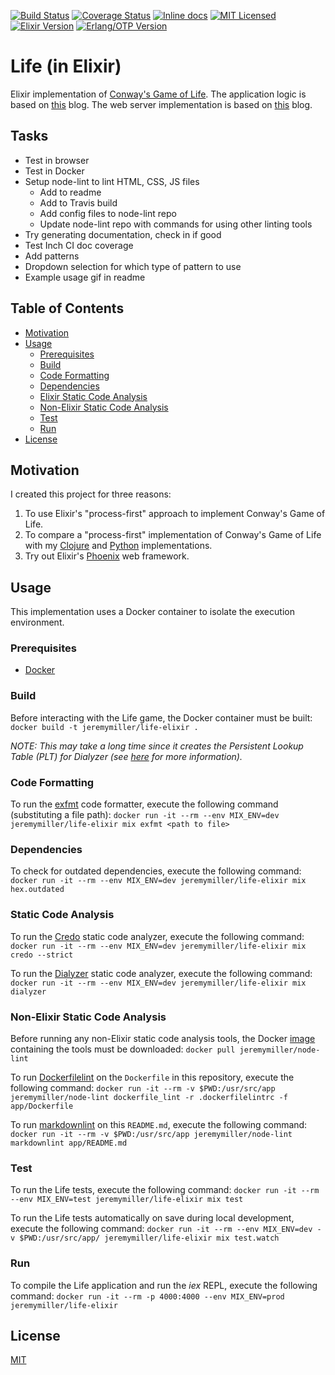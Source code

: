 [![Build Status](https://travis-ci.org/jeremy-miller/life-elixir.svg?branch=master)](https://travis-ci.org/jeremy-miller/life-elixir)
[![Coverage Status](https://coveralls.io/repos/github/jeremy-miller/life-elixir/badge.svg?branch=master)](https://coveralls.io/github/jeremy-miller/life-elixir?branch=master)
[![Inline docs](http://inch-ci.org/github/jeremy-miller/life-elixir.svg)](http://inch-ci.org/github/jeremy-miller/life-elixir)
[![MIT Licensed](https://img.shields.io/badge/license-MIT-blue.svg)](https://github.com/jeremy-miller/life-elixir/blob/master/LICENSE)
[![Elixir Version](https://img.shields.io/badge/Elixir-1.4-blue.svg)]()
[![Erlang/OTP Version](https://img.shields.io/badge/Erlang%2FOTP-19.3-blue.svg)]()

# Life (in Elixir)
Elixir implementation of [Conway's Game of Life](https://en.wikipedia.org/wiki/Conway%27s_Game_of_Life).
The application logic is based on
[this](http://www.east5th.co/blog/2017/02/06/playing-the-game-of-life-with-elixir-processes/) blog.
The web server implementation is based on
[this](http://www.east5th.co/blog/2017/02/20/rendering-life-on-a-canvas-with-phoenix-sockets/) blog.

## Tasks
- Test in browser
- Test in Docker
- Setup node-lint to lint HTML, CSS, JS files
  - Add to readme
  - Add to Travis build
  - Add config files to node-lint repo
  - Update node-lint repo with commands for using other linting tools
- Try generating documentation, check in if good
- Test Inch CI doc coverage
- Add patterns
- Dropdown selection for which type of pattern to use
- Example usage gif in readme

## Table of Contents
- [Motivation](#motivation)
- [Usage](#usage)
  - [Prerequisites](#prerequisites)
  - [Build](#build)
  - [Code Formatting](#code-formatting)
  - [Dependencies](#dependencies)
  - [Elixir Static Code Analysis](#elixir-static-code-analysis)
  - [Non-Elixir Static Code Analysis](#non-elixir-static-code-analysis)
  - [Test](#test)
  - [Run](#run)
- [License](#license)

## Motivation
I created this project for three reasons:

1. To use Elixir's "process-first" approach to implement Conway's Game of Life.
2. To compare a "process-first" implementation of Conway's Game of Life with my
[Clojure](https://github.com/jeremy-miller/life-clojure) and
[Python](https://github.com/jeremy-miller/life-python) implementations.
3. Try out Elixir's [Phoenix](http://phoenixframework.org/) web framework.

## Usage
This implementation uses a Docker container to isolate the execution environment.

### Prerequisites
- [Docker](https://docs.docker.com/engine/installation/)

### Build
Before interacting with the Life game, the Docker container must be built:
```docker build -t jeremymiller/life-elixir .```

*NOTE: This may take a long time since it creates the Persistent Lookup Table (PLT) for Dialyzer
(see [here](https://github.com/jeremyjh/dialyxir#plt) for more information).*

### Code Formatting
To run the [exfmt](https://github.com/lpil/exfmt) code formatter, execute the following command (substituting a file path):
```docker run -it --rm --env MIX_ENV=dev jeremymiller/life-elixir mix exfmt <path to file>```

### Dependencies
To check for outdated dependencies, execute the following command:
```docker run -it --rm --env MIX_ENV=dev jeremymiller/life-elixir mix hex.outdated```

### Static Code Analysis
To run the [Credo](https://github.com/rrrene/credo) static code analyzer, execute the following command:
```docker run -it --rm --env MIX_ENV=dev jeremymiller/life-elixir mix credo --strict```

To run the [Dialyzer](http://erlang.org/doc/man/dialyzer.html) static code analyzer, execute the following command:
```docker run -it --rm --env MIX_ENV=dev jeremymiller/life-elixir mix dialyzer```

### Non-Elixir Static Code Analysis
Before running any non-Elixir static code analysis tools, the Docker
[image](https://hub.docker.com/r/jeremymiller/node-lint/) containing the tools must be downloaded:
```docker pull jeremymiller/node-lint```

To run [Dockerfilelint](https://www.npmjs.com/package/dockerfilelint) on the `Dockerfile` in this repository, execute the following command:
```docker run -it --rm -v $PWD:/usr/src/app jeremymiller/node-lint dockerfile_lint -r .dockerfilelintrc -f app/Dockerfile```

To run [markdownlint](https://github.com/DavidAnson/markdownlint) on this `README.md`, execute the following command:
```docker run -it --rm -v $PWD:/usr/src/app jeremymiller/node-lint markdownlint app/README.md```

### Test
To run the Life tests, execute the following command:
```docker run -it --rm --env MIX_ENV=test jeremymiller/life-elixir mix test```

To run the Life tests automatically on save during local development, execute the following command:
```docker run -it --rm --env MIX_ENV=dev -v $PWD:/usr/src/app/ jeremymiller/life-elixir mix test.watch```

### Run
To compile the Life application and run the *iex* REPL, execute the following command:
```docker run -it --rm -p 4000:4000 --env MIX_ENV=prod jeremymiller/life-elixir```

## License
[MIT](https://github.com/jeremy-miller/life-elixir/blob/master/LICENSE)
